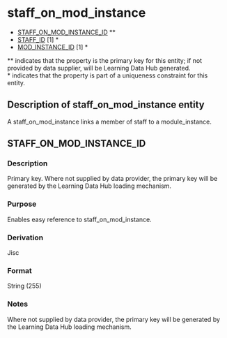 # staff_on_mod_instance

*  [STAFF_ON_MOD_INSTANCE_ID](#staff_on_mod_instance_id) **
*  [STAFF_ID](staff.md#staff_id) [1] *
*  [MOD_INSTANCE_ID](module_instance.md#mod_instance_id) [1] *

\** indicates that the property is the primary key for this entity; if not provided by data supplier, will be Learning Data Hub generated.   
\* indicates that the property is part of a uniqueness constraint for this entity.

## Description of staff_on_mod_instance entity
A staff_on_mod_instance links a member of staff to a module_instance.

## STAFF_ON_MOD_INSTANCE_ID
### Description
Primary key. Where not supplied by data provider, the primary key will be generated by the Learning Data Hub loading mechanism.

### Purpose
Enables easy reference to staff_on_mod_instance.

### Derivation
Jisc

### Format
String (255)

### Notes
Where not supplied by data provider, the primary key will be generated by the Learning Data Hub loading mechanism.


